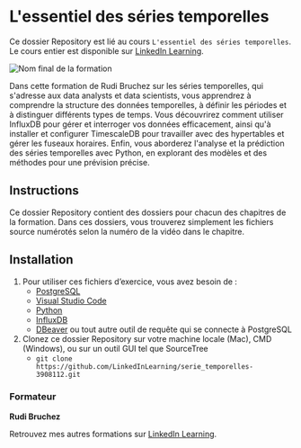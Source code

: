 #  L'essentiel des séries temporelles

Ce dossier Repository est lié au cours `L'essentiel des séries temporelles`. Le cours entier est disponible sur [LinkedIn Learning][lil-course-url].

![Nom final de la formation][lil-thumbnail-url] 

Dans cette formation de Rudi Bruchez sur les séries temporelles, qui s'adresse aux data analysts et data scientists, vous apprendrez à comprendre la structure des données temporelles, à définir les périodes et à distinguer différents types de temps. Vous découvrirez comment utiliser InfluxDB pour gérer et interroger vos données efficacement, ainsi qu'à installer et configurer TimescaleDB pour travailler avec des hypertables et gérer les fuseaux horaires. Enfin, vous aborderez l'analyse et la prédiction des séries temporelles avec Python, en explorant des modèles et des méthodes pour une prévision précise.		

## Instructions

Ce dossier Repository contient des dossiers pour chacun des chapitres de la formation. Dans ces dossiers, vous trouverez simplement les fichiers source numérotés selon la numéro de la vidéo dans le chapitre.

## Installation

1. Pour utiliser ces fichiers d’exercice, vous avez besoin de : 
   - [PostgreSQL](https://www.postgresql.org/download/) 
   - [Visual Studio Code](https://code.visualstudio.com/download)
   - [Python](https://www.python.org/downloads/)
   - [InfluxDB](https://www.influxdata.com/downloads/)
   - [DBeaver](https://dbeaver.io/) ou tout autre outil de requête qui se connecte à PostgreSQL
2. Clonez ce dossier Repository sur votre machine locale (Mac), CMD (Windows), ou sur un outil GUI tel que SourceTree
   - `git clone https://github.com/LinkedInLearning/serie_temporelles-3908112.git`

### Formateur

**Rudi Bruchez** 

 Retrouvez mes autres formations sur [LinkedIn Learning][lil-URL-trainer].

[0]: # (Replace these placeholder URLs with actual course URLs)
[lil-course-url]: https://www.linkedin.com/learning/l-essentiel-des-series-temporelles
[lil-thumbnail-url]: https://media.licdn.com/dms/image/v2/D4D0DAQH8-JhSJeHPWw/learning-public-crop_675_1200/learning-public-crop_675_1200/0/1726465580248?e=2147483647&v=beta&t=0br5VcCFc3TJW7b1s6gF3A2xUo7ncjOgNlRsQFgzZRU
[lil-URL-trainer]: https://www.linkedin.com/learning/instructors/rudi-bruchez

[1]: # (End of FR-Instruction ###############################################################################################)

